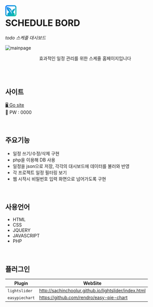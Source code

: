 <img src="img/mainlogo.png" width="35" style="float:left"/>

# SCHEDULE BORD

_todo 스케줄 대시보드_

![mainpage](https://user-images.githubusercontent.com/84562770/144698734-9ba86e80-5f28-47ce-acfa-3e939c6c1d18.png)

<p align="center">효과적인 일정 관리를 위한 스케줄 홈페이지입니다<br>
<br>
<br>
<br>

## 사이트

[🖥 Go site](http://haegnim.dothome.co.kr/schedule/)<br>
🔐 PW : 0000
<br>
<br>
<br>

## 주요기능

- 일정 쓰기/수정/삭제 구현
- php을 이용해 DB 사용
- 일정을 json으로 저장, 각각의 대시보드에 데이터를 불러와 반영
- 각 프로젝트 일정 필터링 보기
- 웹 시작시 비밀번호 입력 화면으로 넘어가도록 구현
  <br>
  <br>
  <br>

## 사용언어

- HTML
- CSS
- JQUERY
- JAVASCRIPT
- PHP
  <br>
  <br>
  <br>

## 플러그인

| Plugin         | WebSite                                               |
| -------------- | ----------------------------------------------------- |
| `lightslider`  | http://sachinchoolur.github.io/lightslider/index.html |
| `easypiechart` | https://github.com/rendro/easy-pie-chart              |
